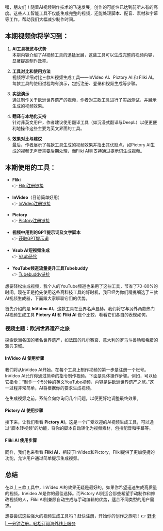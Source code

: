 嘿，朋友们！随着AI视频制作技术的飞速发展，创作的可能性已达到前所未有的高度。这些人工智能工具不仅能生成完整的视频，还能处理脚本、配音、素材和字幕等工作，帮助我们大幅减少制作时间。

## 本期视频你将学习到：

1. **AI工具概览与优势**  
   本期内容介绍了AI视频工具的迅猛发展，这些工具可以生成完整的视频内容，显著提高制作效率。

2. **工具对比和使用方法**  
   视频将详细对比三款AI视频生成工具——InVideo AI、Pictory AI 和 Fliki AI。每款工具的使用过程均有演示，包括注册、登录和视频生成等步骤。

3. **实战演示**  
   通过制作关于欧洲世界遗产的视频，作者对三款工具进行了实战测试，并展示生成的视频效果。

4. **翻译与本地化支持**  
   针对非英文用户，作者建议使用翻译工具（如沉浸式翻译与DeepL）以便更便利地操作这些主要为英文界面的工具。

5. **效果对比与建议**  
   最后，作者展示了每款工具生成的视频效果并指出其优缺点，如Pictory AI生成的视频无声音需要后期处理，而Fliki AI则支持通过提示词生成视频。

## 本期使用的工具：

- **Fliki**  
  👉 [Fliki注册链接](https://bit.ly/4b5LCiF)

- **InVideo**（目前简单好用）  
  👉 [InVideo注册链接](https://bit.ly/46BDMty)

- **Pictory**  
  👉 [Pictory注册链接](https://bit.ly/3RZFxx3)

- **视频中用到的GPT提示词及文字脚本**  
  👉 [获取GPT提示词](https://aiyoufeng.com/youtube-ai-new)

- **Vsub AI短视频生成**  
  👉 [Vsub链接](https://bit.ly/3LFfTZT)

- **YouTube频道流量提升工具Tubebuddy**  
  👉 [Tubebuddy链接](https://bit.ly/3SwKXiF)

想要轻松生成视频，我个人的YouTube频道也采用了这些工具，节省了70-80%的时间。现在正是抢先使用这些高科技工具的好时机，我已经为你们精挑细选了三款AI视频生成器，下面跟大家聊聊它们的优势。

首先介绍的是 **InVideo AI**，这款工具在业界名声显赫。我们将它与另外两款热门AI视频生成工具 **Pictory AI** 和 **Fliki AI** 做个比较，看看它们各自的表现如何。

### 视频主题：欧洲世界遗产之旅
探索欧洲各国的著名世界遗产，如法国的凡尔赛宫、意大利的罗马斗兽场和希腊的雅典卫城。

#### InVideo AI 使用步骤
我们将从InVideo AI开始。在每个工具上制作视频的第一步是注册一个账号。InVideo AI允许你通过简单的指令制作视频，下面是具体操作步骤。例如，可以给它指令：“制作一个5分钟的英文YouTube视频，内容是讲欧洲世界遗产之旅。”这一过程非常简单，AI将根据你的要求生成视频。

在生成视频之前，系统会向你询问几个问题，以便更好地调整最终效果。

#### Pictory AI 使用步骤
接下来，让我们看看 **Pictory AI**。这是一个广受欢迎的AI视频生成工具，可以通过“脚本转视频”的功能，将你的脚本自动转化为视频素材，包括配音和字幕等。

#### Fliki AI 使用步骤
同样，我们也来看看 **Fliki AI**，相较于InVideo和Pictory，Fliki提供了更加便捷的功能，允许用户通过简单提示生成视频。

## 总结
在以上三款工具中，InVideo AI的效果无疑是最好的。如果你希望迅速生成高质量的视频，InVideo AI是你的最佳选择。而Pictory AI则适合那些希望手动制作和修改视频的人，Fliki AI则兼顾自动生成与手动编辑的优势，适合不同类型的用户需求。

想要尝试这些强大的视频生成工具吗？赶快注册，开始你的创作之旅吧！👉 [野卡 | 一分钟注册，轻松订阅海外线上服务](https://bit.ly/bewildcard)